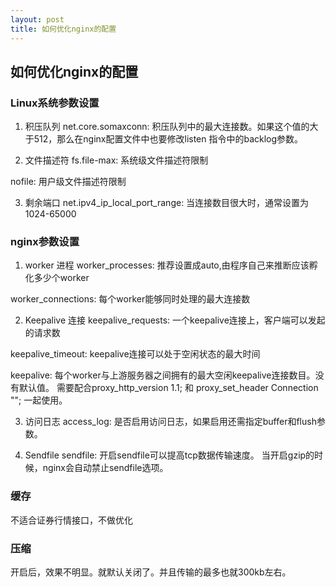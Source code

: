 ```yaml
---
layout: post
title: 如何优化nginx的配置
---
```


## 如何优化nginx的配置

### Linux系统参数设置
1. 积压队列
net.core.somaxconn:
积压队列中的最大连接数。如果这个值的大于512，那么在nginx配置文件中也要修改listen
指令中的backlog参数。

2. 文件描述符
fs.file-max:
系统级文件描述符限制

nofile:
用户级文件描述符限制

3. 剩余端口
net.ipv4_ip_local_port_range:
当连接数目很大时，通常设置为1024-65000

### nginx参数设置
1. worker 进程
worker_processes:
推荐设置成auto,由程序自己来推断应该孵化多少个worker

worker_connections:
每个worker能够同时处理的最大连接数

2. Keepalive 连接
keepalive_requests:
一个keepalive连接上，客户端可以发起的请求数

keepalive_timeout:
keepalive连接可以处于空闲状态的最大时间

keepalive:
每个worker与上游服务器之间拥有的最大空闲keepalive连接数目。没有默认值。
需要配合proxy_http_version 1.1; 和 proxy_set_header Connection ""; 一起使用。

3. 访问日志
access_log:
是否启用访问日志，如果启用还需指定buffer和flush参数。

4. Sendfile
sendfile:
开启sendfile可以提高tcp数据传输速度。
当开启gzip的时候，nginx会自动禁止sendfile选项。

### 缓存
不适合证券行情接口，不做优化

### 压缩
开启后，效果不明显。就默认关闭了。并且传输的最多也就300kb左右。
